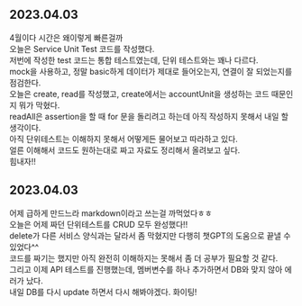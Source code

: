 ## 2023.04.03
4월이다 시간은 왜이렇게 빠른걸까  
오늘은 Service Unit Test 코드를 작성했다.  
저번에 작성한 test 코드는 통합 테스트였는데, 단위 테스트와는 꽤나 다르다.  
mock을 사용하고, 정말 basic하게 데이터가 제대로 들어오는지, 연결이 잘 되었는지를 점검한다.  
오늘은 create, read를 작성했고, create에서는 accountUnit을 생성하는 코드 때문인지 뭐가 막혔다.  
readAll은 assertion을 할 때 for 문을 돌리려고 하는데 아직 작성하지 못해서 내일 할 생각이다.  
아직 단위테스트는 이해하지 못해서 어떻게든 물어보고 따라하고 있다.  
얼른 이해해서 코드도 원하는대로 짜고 자료도 정리해서 올려보고 싶다.  
힘내자!!

## 2023.04.03
어제 급하게 만드느라 markdown이라고 쓰는걸 까먹었다ㅎㅎ  
오늘은 어제 짜던 단위테스트를 CRUD 모두 완성했다!!  
delete가 다른 서비스 양식과는 달라서 좀 막혔지만 다행히 챗GPT의 도움으로 끝낼 수 있었다^^  
코드를 짜기는 했지만 아직 완전히 이해하지는 못해서 좀 더 공부가 필요할 것 같다.  
그리고 이제 API 테스트를 진행했는데, 멤버변수를 하나 추가하면서 DB와 맞지 않아 에러가 났다.  
내일 DB를 다시 update 하면서 다시 해봐야겠다. 화이팅!  
